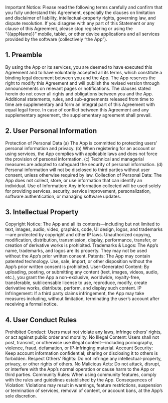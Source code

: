 Important Notice: Please read the following terms carefully and confirm that you fully understand this Agreement, especially the clauses on limitation and disclaimer of liability, intellectual-property rights, governing law, and dispute resolution.
If you disagree with any part of this Statement or any clause of this Agreement, please stop registering or using the “{{appName}}” mobile, tablet, or other device applications and all services provided by the software (collectively “the App”).

## 1. Preamble

By using the App or its services, you are deemed to have executed this Agreement and to have voluntarily accepted all its terms, which constitute a binding legal document between you and the App.
The App reserves the right to modify this Agreement and will publish the revised version through announcements on relevant pages or notifications.
The clauses stated herein do not cover all rights and obligations between you and the App. Additional statements, rules, and sub-agreements released from time to time are supplementary and form an integral part of this Agreement with equal legal force.
In case of conflict between this Agreement and any supplementary agreement, the supplementary agreement shall prevail.

## 2. User Personal Information

Protection of Personal Data
(a) The App is committed to protecting users’ personal information and privacy.
(b) When registering for an account or using services, the App complies with applicable laws and does not force the provision of personal information.
(c) Technical and managerial measures are adopted to safeguard the security of personal information.
(d) Personal information will not be disclosed to third parties without user consent, unless otherwise required by law.
Collection of Personal Data: The App does not collect, store, or use information that can identify an individual.
Use of Information: Any information collected will be used solely for providing services, security, service improvement, personalization, software authentication, or managing software updates.

## 3. Intellectual Property

Copyright Notice: The App and all its contents—including but not limited to text, images, audio, video, graphics, code, UI design, logos, and trademarks—are protected by copyright and other IP laws. Unauthorized copying, modification, distribution, transmission, display, performance, transfer, or creation of derivative works is prohibited.
Trademarks & Logos: The App’s name, trademarks, and logos are its property. They may not be used without the App’s prior written consent.
Patents: The App may contain patented technology. Use, sale, import, or other disposition without the App’s prior written consent is prohibited.
User-Generated Content: By uploading, posting, or submitting any content (text, images, videos, audio, etc.), you grant the App a non-exclusive, worldwide, royalty-free, transferable, sublicensable license to use, reproduce, modify, create derivative works, distribute, perform, and display such content.
IP Infringement: If a third party claims infringement, the App may take measures including, without limitation, terminating the user’s account after receiving a formal notice.

## 4. User Conduct Rules

Prohibited Conduct: Users must not violate any laws, infringe others’ rights, or act against public order and morality.
No Illegal Content: Users shall not post, transmit, or otherwise use illegal content—including pornography, violence, fraud, defamation, or IP-infringing material.
Account Security: Keep account information confidential; sharing or disclosing it to others is forbidden.
Respect Others’ Rights: Do not infringe any intellectual-property, privacy, or other rights of others.
No Malicious Acts: Do not attack, disrupt, or interfere with the App’s normal operation or cause harm to the App or third parties.
Community Rules: When using community features, comply with the rules and guidelines established by the App.
Consequences of Violation: Violations may result in warnings, feature restrictions, suspension or termination of services, removal of content, or account bans, at the App’s sole discretion.